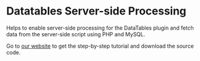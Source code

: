# Datatables Server-side Processing
Helps to enable server-side processing for the DataTables plugin and fetch data from the server-side script using PHP and MySQL.

Go to [our website](https://www.codexworld.com) to get the step-by-step tutorial and download the source code. 



